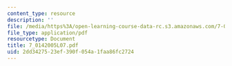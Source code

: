 ```yaml
---
content_type: resource
description: ''
file: /media/https%3A/open-learning-course-data-rc.s3.amazonaws.com/7-014-introductory-biology-spring-2005/2dd3427523ef390f054a1faa86fc2724_7_0142005L07.pdf
file_type: application/pdf
resourcetype: Document
title: 7_0142005L07.pdf
uid: 2dd34275-23ef-390f-054a-1faa86fc2724
---
```

